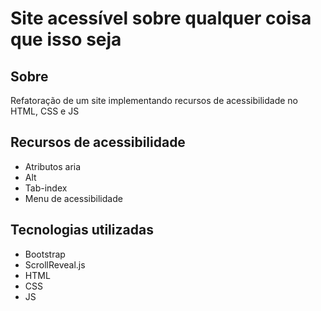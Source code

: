 # Site acessível sobre qualquer coisa que isso seja
## Sobre
Refatoração de um site implementando recursos de acessibilidade no HTML, CSS e JS

## Recursos de acessibilidade
- Atributos aria
- Alt
- Tab-index
- Menu de acessibilidade
## Tecnologias utilizadas
- Bootstrap
- ScrollReveal.js
- HTML
- CSS
- JS